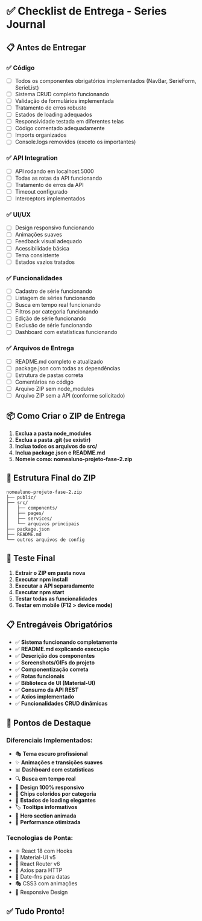 # ✅ Checklist de Entrega - Series Journal

## 📋 Antes de Entregar

### ✅ Código
- [ ] Todos os componentes obrigatórios implementados (NavBar, SerieForm, SerieList)
- [ ] Sistema CRUD completo funcionando
- [ ] Validação de formulários implementada
- [ ] Tratamento de erros robusto
- [ ] Estados de loading adequados
- [ ] Responsividade testada em diferentes telas
- [ ] Código comentado adequadamente
- [ ] Imports organizados
- [ ] Console.logs removidos (exceto os importantes)

### ✅ API Integration
- [ ] API rodando em localhost:5000
- [ ] Todas as rotas da API funcionando
- [ ] Tratamento de erros da API
- [ ] Timeout configurado
- [ ] Interceptors implementados

### ✅ UI/UX
- [ ] Design responsivo funcionando
- [ ] Animações suaves
- [ ] Feedback visual adequado
- [ ] Acessibilidade básica
- [ ] Tema consistente
- [ ] Estados vazios tratados

### ✅ Funcionalidades
- [ ] Cadastro de série funcionando
- [ ] Listagem de séries funcionando
- [ ] Busca em tempo real funcionando
- [ ] Filtros por categoria funcionando
- [ ] Edição de série funcionando
- [ ] Exclusão de série funcionando
- [ ] Dashboard com estatísticas funcionando

### ✅ Arquivos de Entrega
- [ ] README.md completo e atualizado
- [ ] package.json com todas as dependências
- [ ] Estrutura de pastas correta
- [ ] Comentários no código
- [ ] Arquivo ZIP sem node_modules
- [ ] Arquivo ZIP sem a API (conforme solicitado)

## 📦 Como Criar o ZIP de Entrega

1. **Exclua a pasta node_modules**
2. **Exclua a pasta .git (se existir)**  
3. **Inclua todos os arquivos do src/**
4. **Inclua package.json e README.md**
5. **Nomeie como: nomealuno-projeto-fase-2.zip**

## 🎯 Estrutura Final do ZIP

```
nomealuno-projeto-fase-2.zip
├── public/
├── src/
│   ├── components/
│   ├── pages/
│   ├── services/
│   └── arquivos principais
├── package.json
├── README.md
└── outros arquivos de config
```

## 🚀 Teste Final

1. **Extrair o ZIP em pasta nova**
2. **Executar npm install**
3. **Executar a API separadamente**
4. **Executar npm start**
5. **Testar todas as funcionalidades**
6. **Testar em mobile (F12 > device mode)**

## 📋 Entregáveis Obrigatórios

- ✅ **Sistema funcionando completamente**
- ✅ **README.md explicando execução**
- ✅ **Descrição dos componentes**
- ✅ **Screenshots/GIFs do projeto**
- ✅ **Componentização correta**
- ✅ **Rotas funcionais**
- ✅ **Biblioteca de UI (Material-UI)**
- ✅ **Consumo da API REST**
- ✅ **Axios implementado**
- ✅ **Funcionalidades CRUD dinâmicas**

## 🎨 Pontos de Destaque

### Diferenciais Implementados:
- 🎭 **Tema escuro profissional**
- ✨ **Animações e transições suaves**
- 📊 **Dashboard com estatísticas**
- 🔍 **Busca em tempo real**
- 📱 **Design 100% responsivo**
- 🎨 **Chips coloridos por categoria**
- 💫 **Estados de loading elegantes**
- 🏷️ **Tooltips informativos**
- 🎪 **Hero section animada**
- 🚀 **Performance otimizada**

### Tecnologias de Ponta:
- ⚛️ React 18 com Hooks
- 🎨 Material-UI v5
- 🧭 React Router v6
- 📡 Axios para HTTP
- 📅 Date-fns para datas
- 🎭 CSS3 com animações
- 📱 Responsive Design

## ✅ Tudo Pronto!

